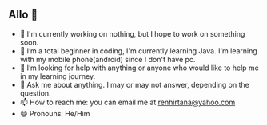 ## Allo 👋

- 🔭 I'm currently working on nothing, but I hope to work on something soon.
- 🌱 I’m a total beginner in coding, I'm currently learning Java. I'm learning with my mobile phone(android) since I don't have pc.
- 🤔 I’m looking for help with anything or anyone who would like to help me in my learning journey.
- 💬 Ask me about anything. I may or may not answer, depending on the question.
- 📫 How to reach me: you can email me at renhirtana@yahoo.com
- 😄 Pronouns: He/Him

